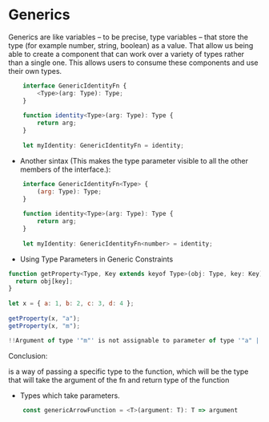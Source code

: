 # Generics

Generics are like variables – to be precise, type variables – that store the type (for example number, string, boolean) as a value. That allow us being able to create a component that can work over a variety of types rather than a single one. This allows users to consume these components and use their own types.

```ts
    interface GenericIdentityFn {
        <Type>(arg: Type): Type;
    }
    
    function identity<Type>(arg: Type): Type {
        return arg;
    }
    
    let myIdentity: GenericIdentityFn = identity;
```

- Another sintax (This makes the type parameter visible to all the other members of the interface.):

```js
    interface GenericIdentityFn<Type> {
        (arg: Type): Type;
    }
    
    function identity<Type>(arg: Type): Type {
        return arg;
    }
    
    let myIdentity: GenericIdentityFn<number> = identity;
```

- Using Type Parameters in Generic Constraints

```js
function getProperty<Type, Key extends keyof Type>(obj: Type, key: Key) {
  return obj[key];
}
 
let x = { a: 1, b: 2, c: 3, d: 4 };
 
getProperty(x, "a");
getProperty(x, "m");

!!Argument of type '"m"' is not assignable to parameter of type '"a" | "b" | "c" | "d"'.
```

Conclusion: 

<T> is a way of passing a specific type to the function, which will be the type that will take the argument of the fn and return type of the function
* Types which take parameters.

```ts
    const genericArrowFunction = <T>(argument: T): T => argument
```